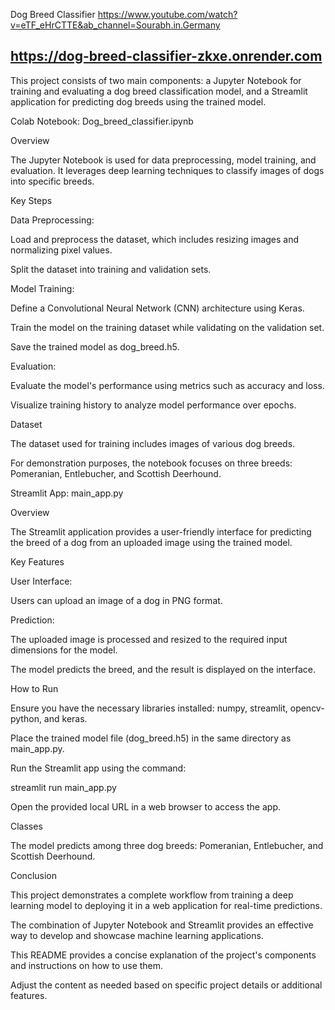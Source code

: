 Dog Breed Classifier
https://www.youtube.com/watch?v=eTF_eHrCTTE&ab_channel=Sourabh.in.Germany


## https://dog-breed-classifier-zkxe.onrender.com
This project consists of two main components: 
a Jupyter Notebook for training and evaluating a dog breed classification model, 
and a Streamlit application for predicting dog breeds using the trained model.


Colab Notebook: Dog_breed_classifier.ipynb


Overview


The Jupyter Notebook is used for data preprocessing, model training, and evaluation. It leverages deep learning techniques to classify images of dogs into specific breeds.


Key Steps

Data Preprocessing:

Load and preprocess the dataset, which includes resizing images and normalizing pixel values.

Split the dataset into training and validation sets.


Model Training:

Define a Convolutional Neural Network (CNN) architecture using Keras.

Train the model on the training dataset while validating on the validation set.

Save the trained model as dog_breed.h5.


Evaluation:

Evaluate the model's performance using metrics such as accuracy and loss.

Visualize training history to analyze model performance over epochs.



Dataset


The dataset used for training includes images of various dog breeds.

 For demonstration purposes, the notebook focuses on three breeds: Pomeranian, Entlebucher, and Scottish Deerhound.


Streamlit App: main_app.py


Overview


The Streamlit application provides a user-friendly interface for predicting the breed of a dog from an uploaded image using the trained model.



Key Features



User Interface:


Users can upload an image of a dog in PNG format.

Prediction:


The uploaded image is processed and resized to the required input dimensions for the model.


The model predicts the breed, and the result is displayed on the interface.


How to Run



Ensure you have the necessary libraries installed: numpy, streamlit, opencv-python, and keras.



Place the trained model file (dog_breed.h5) in the same directory as main_app.py.



Run the Streamlit app using the command:



streamlit run main_app.py

Open the provided local URL in a web browser to access the app.


Classes


The model predicts among three dog breeds: Pomeranian, Entlebucher, and Scottish Deerhound.


Conclusion


This project demonstrates a complete workflow from training a deep learning model to deploying it in a web application for real-time predictions.


 The combination of Jupyter Notebook and Streamlit provides an effective way to develop and showcase machine learning applications. 


This README provides a concise explanation of the project's components and instructions on how to use them. 


Adjust the content as needed based on specific project details or additional features.
